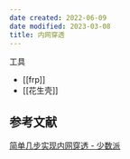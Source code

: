 ```yaml
---
date created: 2022-06-09
date modified: 2023-03-08
title: 内网穿透
---
```


工具

- [[frp]]
- [[花生壳]]

## 参考文献

[简单几步实现内网穿透 - 少数派](cubox://card?id=ff80808180d09c820180d7319f8107db)
